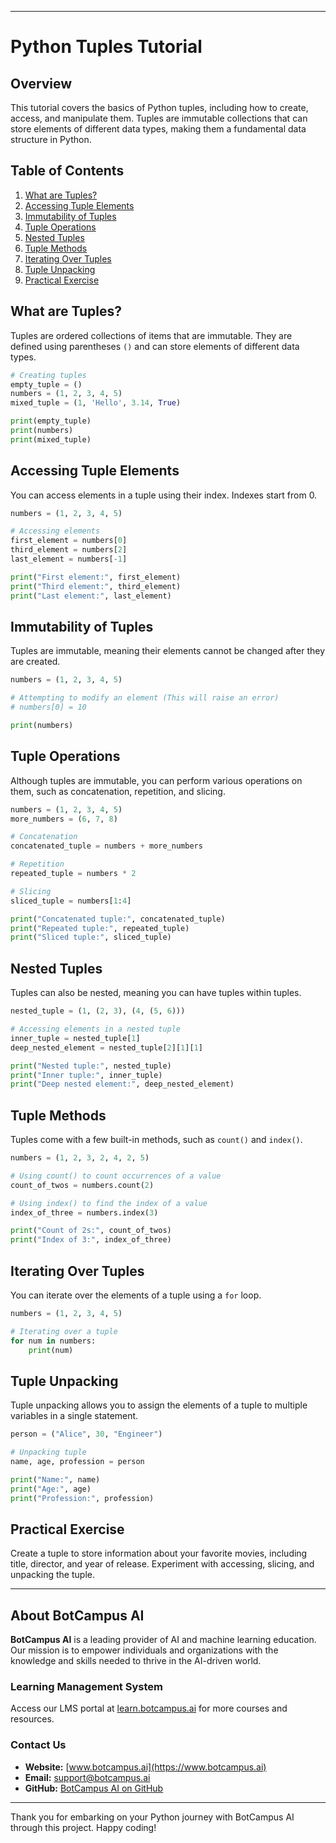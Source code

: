 
---

# Python Tuples Tutorial

## Overview
This tutorial covers the basics of Python tuples, including how to create, access, and manipulate them. Tuples are immutable collections that can store elements of different data types, making them a fundamental data structure in Python.

## Table of Contents
1. [What are Tuples?](#what-are-tuples)
2. [Accessing Tuple Elements](#accessing-tuple-elements)
3. [Immutability of Tuples](#immutability-of-tuples)
4. [Tuple Operations](#tuple-operations)
5. [Nested Tuples](#nested-tuples)
6. [Tuple Methods](#tuple-methods)
7. [Iterating Over Tuples](#iterating-over-tuples)
8. [Tuple Unpacking](#tuple-unpacking)
9. [Practical Exercise](#practical-exercise)

## What are Tuples?
Tuples are ordered collections of items that are immutable. They are defined using parentheses `()` and can store elements of different data types.

```python
# Creating tuples
empty_tuple = ()
numbers = (1, 2, 3, 4, 5)
mixed_tuple = (1, 'Hello', 3.14, True)

print(empty_tuple)
print(numbers)
print(mixed_tuple)
```

## Accessing Tuple Elements
You can access elements in a tuple using their index. Indexes start from 0.

```python
numbers = (1, 2, 3, 4, 5)

# Accessing elements
first_element = numbers[0]
third_element = numbers[2]
last_element = numbers[-1]

print("First element:", first_element)
print("Third element:", third_element)
print("Last element:", last_element)
```

## Immutability of Tuples
Tuples are immutable, meaning their elements cannot be changed after they are created.

```python
numbers = (1, 2, 3, 4, 5)

# Attempting to modify an element (This will raise an error)
# numbers[0] = 10

print(numbers)
```

## Tuple Operations
Although tuples are immutable, you can perform various operations on them, such as concatenation, repetition, and slicing.

```python
numbers = (1, 2, 3, 4, 5)
more_numbers = (6, 7, 8)

# Concatenation
concatenated_tuple = numbers + more_numbers

# Repetition
repeated_tuple = numbers * 2

# Slicing
sliced_tuple = numbers[1:4]

print("Concatenated tuple:", concatenated_tuple)
print("Repeated tuple:", repeated_tuple)
print("Sliced tuple:", sliced_tuple)
```

## Nested Tuples
Tuples can also be nested, meaning you can have tuples within tuples.

```python
nested_tuple = (1, (2, 3), (4, (5, 6)))

# Accessing elements in a nested tuple
inner_tuple = nested_tuple[1]
deep_nested_element = nested_tuple[2][1][1]

print("Nested tuple:", nested_tuple)
print("Inner tuple:", inner_tuple)
print("Deep nested element:", deep_nested_element)
```

## Tuple Methods
Tuples come with a few built-in methods, such as `count()` and `index()`.

```python
numbers = (1, 2, 3, 2, 4, 2, 5)

# Using count() to count occurrences of a value
count_of_twos = numbers.count(2)

# Using index() to find the index of a value
index_of_three = numbers.index(3)

print("Count of 2s:", count_of_twos)
print("Index of 3:", index_of_three)
```

## Iterating Over Tuples
You can iterate over the elements of a tuple using a `for` loop.

```python
numbers = (1, 2, 3, 4, 5)

# Iterating over a tuple
for num in numbers:
    print(num)
```

## Tuple Unpacking
Tuple unpacking allows you to assign the elements of a tuple to multiple variables in a single statement.

```python
person = ("Alice", 30, "Engineer")

# Unpacking tuple
name, age, profession = person

print("Name:", name)
print("Age:", age)
print("Profession:", profession)
```

## Practical Exercise
Create a tuple to store information about your favorite movies, including title, director, and year of release. Experiment with accessing, slicing, and unpacking the tuple.

---



## About BotCampus AI

**BotCampus AI** is a leading provider of AI and machine learning education. Our mission is to empower individuals and organizations with the knowledge and skills needed to thrive in the AI-driven world.

### Learning Management System

Access our LMS portal at [learn.botcampus.ai](https://learn.botcampus.ai) for more courses and resources.

### Contact Us

- **Website:** [www.botcampus.ai](https://www.botcampus.ai)
- **Email:** support@botcampus.ai
- **GitHub:** [BotCampus AI on GitHub](https://github.com/Bot-Campus-AI/Python-Fundamentals)

---
Thank you for embarking on your Python journey with BotCampus AI through this project. Happy coding!
```